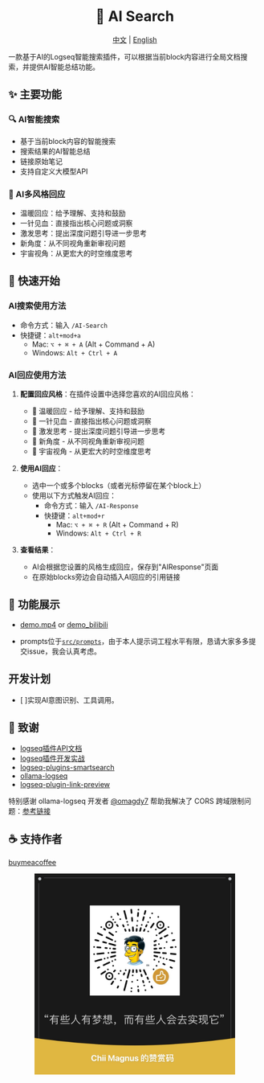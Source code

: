<h1 align="center">
    🎉 AI Search
</h1>

<div align="center">
    <a href="readme.md">中文</a> | <a href="readme_en.md">English</a>
</div>

一款基于AI的Logseq智能搜索插件，可以根据当前block内容进行全局文档搜索，并提供AI智能总结功能。

## ✨ 主要功能

### 🔍 AI智能搜索
- 基于当前block内容的智能搜索
- 搜索结果的AI智能总结
- 链接原始笔记
- 支持自定义大模型API

### 🤖 AI多风格回应
- 温暖回应：给予理解、支持和鼓励
- 一针见血：直接指出核心问题或洞察
- 激发思考：提出深度问题引导进一步思考
- 新角度：从不同视角重新审视问题
- 宇宙视角：从更宏大的时空维度思考

## 🚀 快速开始

### AI搜索使用方法
- 命令方式：输入 `/AI-Search`
- 快捷键：`alt+mod+a`
  - Mac: `⌥ + ⌘ + A` (Alt + Command + A)
  - Windows: `Alt + Ctrl + A`

### AI回应使用方法
1. **配置回应风格**：在插件设置中选择您喜欢的AI回应风格：
   - 💖 温暖回应 - 给予理解、支持和鼓励
   - 🎯 一针见血 - 直接指出核心问题或洞察  
   - 💭 激发思考 - 提出深度问题引导进一步思考
   - 🔄 新角度 - 从不同视角重新审视问题
   - 🌌 宇宙视角 - 从更宏大的时空维度思考

2. **使用AI回应**：
   - 选中一个或多个blocks（或者光标停留在某个block上）
   - 使用以下方式触发AI回应：
     - 命令方式：输入 `/AI-Response`
     - 快捷键：`alt+mod+r`
       - Mac: `⌥ + ⌘ + R` (Alt + Command + R)
       - Windows: `Alt + Ctrl + R`

3. **查看结果**：
   - AI会根据您设置的风格生成回应，保存到"AIResponse"页面
   - 在原始blocks旁边会自动插入AI回应的引用链接

## 📸 功能展示
- [demo.mp4](https://github.com/chiimagnus/logseq-AIsearch/blob/master/public/demo.mp4)
or
[demo_bilibili](https://www.bilibili.com/video/BV1pC6wYXE93)

- prompts位于[`src/prompts`](https://github.com/chiimagnus/logseq-AIsearch/tree/master/src/prompts)，由于本人提示词工程水平有限，恳请大家多多提交issue，我会认真考虑。

## 开发计划
- [ ]实现AI意图识别、工具调用。

## 🙏 致谢
- [logseq插件API文档](https://plugins-doc.logseq.com/)
- [logseq插件开发实战](https://correctroad.gitbook.io/logseq-plugins-in-action/chapter-1/make-logseq-plugins-support-settings)
- [logseq-plugins-smartsearch](https://github.com/sethyuan/logseq-plugin-smartsearch)
- [ollama-logseq](https://github.com/omagdy7/ollama-logseq)
- [logseq-plugin-link-preview](https://github.com/pengx17/logseq-plugin-link-preview)

特别感谢 ollama-logseq 开发者 [@omagdy7](https://github.com/omagdy7) 帮助我解决了 CORS 跨域限制问题：[参考链接](https://github.com/omagdy7/ollama-logseq/issues/32)

## ☕️ 支持作者
[buymeacoffee](https://github.com/chiimagnus/logseq-AIsearch/blob/master/public/buymeacoffee.jpg)
<div align="center">
  <img src="https://github.com/chiimagnus/logseq-AIsearch/blob/master/public/buymeacoffee.jpg" width="400">
</div>

